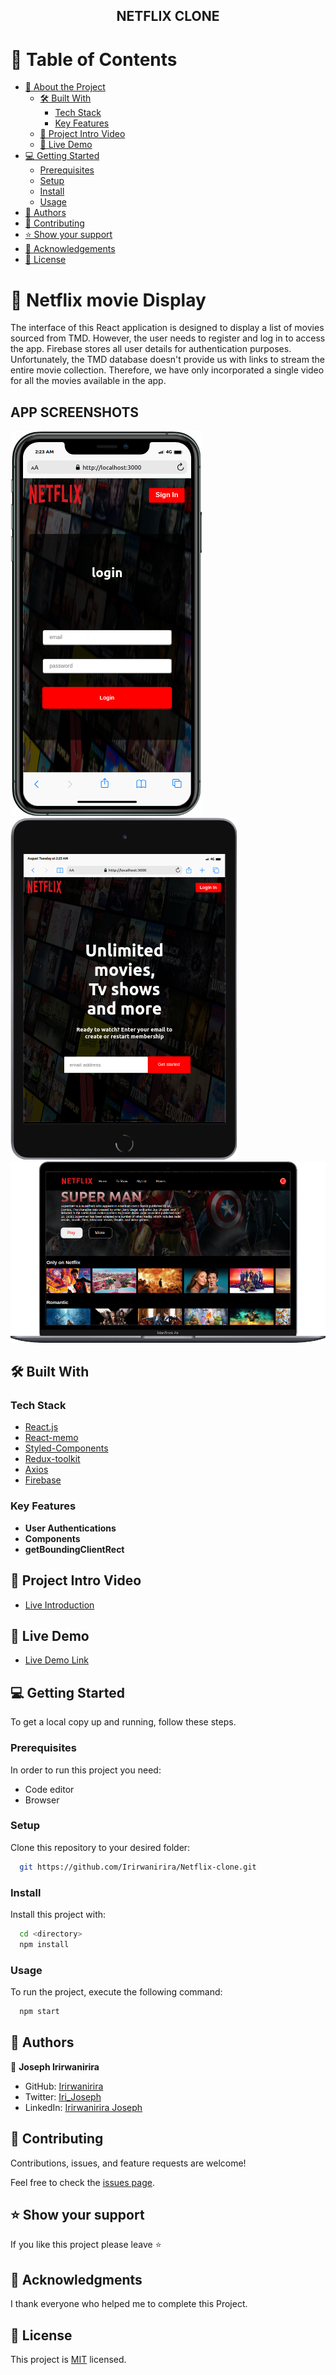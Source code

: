 <div align="center">

  <h2>NETFLIX CLONE</h2>

</div>

<!-- TABLE OF CONTENTS -->

# 📗 Table of Contents

- [📖 About the Project](#about-project)
  - [🛠 Built With](#built-with)
    - [Tech Stack](#tech-stack)
    - [Key Features](#key-features)
  - [🚀 Project Intro Video](#project-intro-video)  
  - [🚀 Live Demo](#live-demo)
- [💻 Getting Started](#getting-started)
  - [Prerequisites](#prerequisites)
  - [Setup](#setup)
  - [Install](#install)
  - [Usage](#usage)
- [👥 Authors](#authors)
- [🤝 Contributing](#contributing)
- [⭐️ Show your support](#support)
- [🙏 Acknowledgements](#acknowledgements)
- [📝 License](#license)

<!-- PROJECT DESCRIPTION -->

# 📖 Netflix movie Display  <a name="about-project"></a>

The interface of this React application is designed to display a list of movies sourced from TMD. However, the user needs to register and log in to access the app. Firebase stores all user details for authentication purposes. Unfortunately, the TMD database doesn't provide us with links to stream the entire movie collection. Therefore, we have only incorporated a single video for all the movies available in the app.

## APP SCREENSHOTS

<div>
  <img src='./src/assets/mobile-version.png'/>
  <img src='./src/assets/ipad-version.png' />
  <img src='./src/assets/desktop-version.png' />
</div>

## 🛠 Built With <a name="built-with"></a>

### Tech Stack <a name="tech-stack"></a>

  <ul>
      <li><a href="https://reactjs.org/">React.js</a></li>
        <li><a href="https://www.w3schools.com/react/react_memo.asp">React-memo<a></li>
      <li><a href="https://www.styled-components.com/">Styled-Components</a></li>
      <li><a href="https://redux-toolkit.js.org/">Redux-toolkit</a></li>
      <li><a href="https://axios-http.com/docs/intro">Axios</a></li>
      <li><a href="https://firebase.google.com/">Firebase</a></li>


  </ul>

<!-- Features -->

### Key Features <a name="key-features"></a>

- **User Authentications**
- **Components**
- **getBoundingClientRect**


<!-- INTRODUCTION VIDEO -->

## 🚀 Project Intro Video <a name="project-intro-video"></a>

- [Live Introduction]()

<!-- LIVE DEMO -->

## 🚀 Live Demo <a name="live-demo"></a>

- [Live Demo Link](https://i-joseph-dev.netlify.app)

<!-- GETTING STARTED -->

## 💻 Getting Started <a name="getting-started"></a>

To get a local copy up and running, follow these steps.

### Prerequisites

In order to run this project you need:
 
 - Code editor
 - Browser

### Setup

Clone this repository to your desired folder:

```sh
  git https://github.com/Irirwanirira/Netflix-clone.git
```

### Install

Install this project with:

```sh
  cd <directory>
  npm install
```

### Usage

To run the project, execute the following command:


```sh
  npm start
```

<!-- AUTHORS -->

## 👥 Authors <a name="authors"></a>

👤 **Joseph Irirwanirira**

- GitHub: [Irirwanirira](https://github.com/Irirwanirira)
- Twitter: [Iri_Joseph](https://twitter.com/Iri_joseph)
- LinkedIn: [Irirwanirira Joseph](https://www.linkedin.com/in/joseph-irirwanirira-74666623a/)

<!-- CONTRIBUTING -->

## 🤝 Contributing <a name="contributing"></a>

Contributions, issues, and feature requests are welcome!

Feel free to check the [issues page](https://github.com/Irirwanirira/Netflix-clone/issues).

<!-- SUPPORT -->

## ⭐️ Show your support <a name="support"></a>

If you like this project please leave ⭐️ 

<!-- ACKNOWLEDGEMENTS -->

## 🙏 Acknowledgments <a name="acknowledgements"></a>

I thank everyone who helped me to complete this Project.

<!-- LICENSE -->

## 📝 License <a name="license"></a>

This project is [MIT](./LICENSE) licensed.
